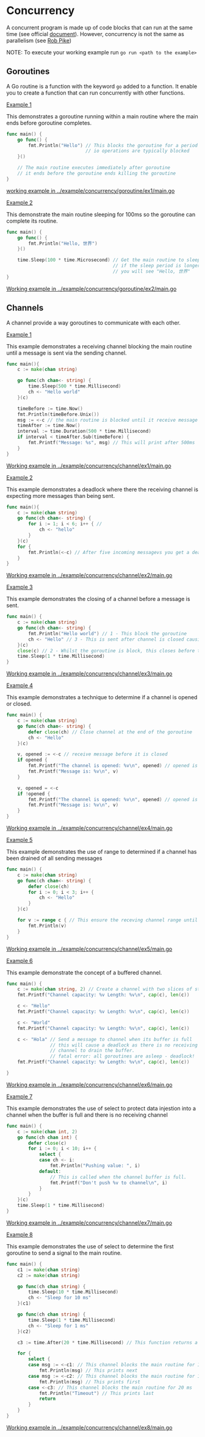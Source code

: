 # Concurrency

A concurrent program is made up of code blocks that can run at the same time (see official [document](https://www.golang-book.com/books/intro/10)).
However, concurrency is not the same as parallelism (see [Rob Pike](https://go.dev/blog/waza-talk))

NOTE: To execute your working example run `go run <path to the example>`

## Goroutines

A Go routine is a function with the keyword `go` added to a function. It enable you to create a function that can run concurrently with other functions.

<u>Example 1</u>

This demonstrates a goroutine running within a main routine where the main ends before goroutine completes.

```go
func main() {
	go func() {
		fmt.Println("Hello") // This blocks the goroutine for a period of time
							 // io operations are typically blocked
	}()

    // The main routine executes immediately after goroutine
	// it ends before the goroutine ends killing the goroutine
}
```
[working example in ../example/concurrency/goroutine/ex1/main.go](../example/concurrency/goroutine/ex1/main.go)

<u>Example 2</u>

This demonstrate the main routine sleeping for 100ms so the goroutine can complete its routine.

```go
func main() {
	go func() {
		fmt.Println("Hello, 世界")
	}()

	time.Sleep(100 * time.Microsecond) // Get the main routine to sleep for a period of time
	                                   // if the sleep period is longer than goroutine sleep
									   // you will see "Hello, 世界"
}
```
[Working example in ../example/concurrency/goroutine/ex2/main.go](../example/concurrency/goroutine/ex2/main.go)

## Channels

A channel provide a way goroutines to communicate with each other.

<u>Example 1</u>

This example demonstrates a receiving channel blocking the main routine until a message is sent via the sending channel.

```go
func main(){
	c := make(chan string)

	go func(ch chan<- string) {
		time.Sleep(500 * time.Millisecond)
		ch <- "Hello world"
	}(c)

	timeBefore := time.Now()
	fmt.Println(timeBefore.Unix())
	msg := <-c // the main routine is blocked until it receive message from goroutine after 500ms
	timeAfter := time.Now()
	interval := time.Duration(500 * time.Millisecond)
	if interval < timeAfter.Sub(timeBefore) {
		fmt.Printf("Message: %s", msg) // This will print after 500ms
	}
}
```
[Working example in ../example/concurrency/channel/ex1/main.go](../example/concurrency/channel/ex1/main.go)

<u>Example 2</u>

This example demonstrates a deadlock where there the receiving channel is expecting more messages than being sent.

```go
func main(){
	c := make(chan string)
	go func(ch chan<- string) {
		for i := 1; i < 6; i++ { // 
			ch <- "hello" 
		}
	}(c)
	for {
		fmt.Println(<-c) // After five incoming messagevs you get a deadlock and causing the main routine to panic
	}
}
```
[Working example in ../example/concurrency/channel/ex2/main.go](../example/concurrency/channel/ex2/main.go)

<u>Example 3</u>

This example demonstrates the closing of a channel before a message is sent.

```go
func main() {
	c := make(chan string)
	go func(ch chan<- string) {
		fmt.Println("Hello world") // 1 - This block the goroutine
		ch <- "Hello" // 3 - This is sent after channel is closed causing the routine to panic
	}(c)
	close(c) // 2 - Whilst the goroutine is block, this closes before the message hello is sent
	time.Sleep(1 * time.Millisecond)
}
```
[Working example in ../example/concurrency/channel/ex3/main.go](../example/concurrency/channel/ex3/main.go)

<u>Example 4</u>

This example demonstrates a technique to determine if a channel is opened or closed.

```go
func main() {
	c := make(chan string)
	go func(ch chan<- string) {
		defer close(ch) // Close channel at the end of the goroutine
		ch <- "Hello"
	}(c)

	v, opened := <-c // receive message before it is closed
	if opened {
		fmt.Printf("The channel is opened: %v\n", opened) // opened is true
		fmt.Printf("Message is: %v\n", v)
	}

	v, opened = <-c
	if !opened {
		fmt.Printf("The channel is opened: %v\n", opened) // opened is false
		fmt.Printf("Message is: %v\n", v)
	}
}
```
[Working example in ../example/concurrency/channel/ex4/main.go](../example/concurrency/channel/ex4/main.go)

<u>Example 5</u>

This example demonstrates the use of range to determined if a channel has been drained of all sending messages

```go
func main() {
	c := make(chan string)
	go func(ch chan<- string) {
		defer close(ch)
		for i := 0; i < 3; i++ {
			ch <- "Hello"
		}
	}(c)

	for v := range c { // This ensure the receving channel range until all messages from sender are drained
		fmt.Println(v)
	}
}
```
[Working example in ../example/concurrency/channel/ex5/main.go](../example/concurrency/channel/ex5/main.go)

<u>Example 6</u>

This example demonstrate the concept of a buffered channel.

```go
func main() {
	c := make(chan string, 2) // Create a channel with two slices of strings
	fmt.Printf("Channel capacity: %v Length: %v\n", cap(c), len(c))

	c <- "Hello"
	fmt.Printf("Channel capacity: %v Length: %v\n", cap(c), len(c))

	c <- "World"
	fmt.Printf("Channel capacity: %v Length: %v\n", cap(c), len(c))

	c <- "Hola" // Send a message to channel when its buffer is full
	            // this will cause a deadlock as there is no receiving
				// channel to drain the buffer.
				// fatal error: all goroutines are asleep - deadlock!
	fmt.Printf("Channel capacity: %v Length: %v\n", cap(c), len(c))

}
```
[Working example in ../example/concurrency/channel/ex6/main.go](../example/concurrency/channel/ex6/main.go)

<u>Example 7</u>

This example demonstrates the use of select to protect data injestion into a channel when the buffer is full and there is no receiving channel

```go
func main() {
	c := make(chan int, 2)
	go func(ch chan int) {
		defer close(c)
		for i := 0; i < 10; i++ {
			select {
			case ch <- i:
				fmt.Println("Pushing value: ", i)
			default:
				// This is called when the channel buffer is full.
				fmt.Printf("Don't push %v to channel\n", i)
			}
		}
	}(c)
	time.Sleep(1 * time.Millisecond)
}
```
[Working example in ../example/concurrency/channel/ex7/main.go](../example/concurrency/channel/ex7/main.go)

<u>Example 8</u>

This example demonstrates the use of select to determine the first goroutine to send a signal to the main routine.

```go
func main() {
	c1 := make(chan string)
	c2 := make(chan string)

	go func(ch chan string) {
		time.Sleep(10 * time.Millisecond)
		ch <- "Sleep for 10 ms"
	}(c1)

	go func(ch chan string) {
		time.Sleep(1 * time.Millisecond)
		ch <- "Sleep for 1 ms"
	}(c2)

	c3 := time.After(20 * time.Millisecond) // This function returns a channel

	for {
		select {
		case msg := <-c1: // This channel blocks the main routine for 10 ms
			fmt.Println(msg) // This prints next
		case msg := <-c2: // This channel blocks the main routine for 1 ms
			fmt.Println(msg) // This prints first
		case <-c3: // This channel blocks the main routine for 20 ms
			fmt.Println("Timeout") // This prints last
			return
		}
	}
}
```
[Working example in ../example/concurrency/channel/ex8/main.go](../example/concurrency/channel/ex8/main.go)
